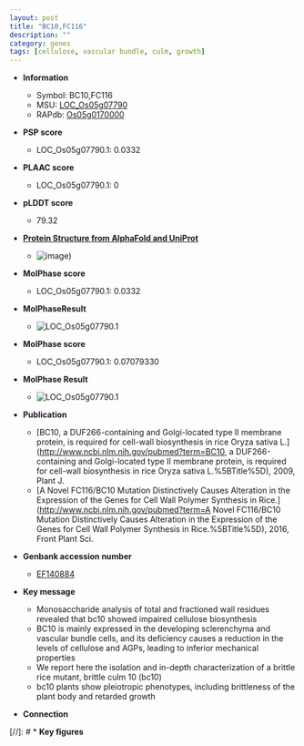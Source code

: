 ```yaml
---
layout: post
title: "BC10,FC116"
description: ""
category: genes
tags: [cellulose, vascular bundle, culm, growth]
---
```


* **Information**  
    + Symbol: BC10,FC116  
    + MSU: [LOC_Os05g07790](http://rice.plantbiology.msu.edu/cgi-bin/ORF_infopage.cgi?orf=LOC_Os05g07790)  
    + RAPdb: [Os05g0170000](http://rapdb.dna.affrc.go.jp/viewer/gbrowse_details/irgsp1?name=Os05g0170000)  

* **PSP score**  
    + LOC_Os05g07790.1: 0.0332 

* **PLAAC score**  
    + LOC_Os05g07790.1: 0 

* **pLDDT score**
    + 79.32

* **[Protein Structure from AlphaFold and UniProt](https://www.uniprot.org/uniprotkb/Q65XS5/entry#structure)**
    + ![image](https://ricepsp.github.io/images/Q6/AF-Q65XS5-F1.png))

* **MolPhase score**
    + LOC_Os05g07790.1: 0.0332

* **MolPhaseResult**
    + ![LOC_Os05g07790.1](https://ricepsp.github.io/pictures/LOC_Os05g/LOC_Os05g07790.1.png)

* **MolPhase score**
    + LOC_Os05g07790.1: 0.07079330

* **MolPhase Result**
    + ![LOC_Os05g07790.1](https://304243504.github.io/Pictures/LOC_Os05g/LOC_Os05g07790.1.png)

* **Publication**  
    + [BC10, a DUF266-containing and Golgi-located type II membrane protein, is required for cell-wall biosynthesis in rice Oryza sativa L.](http://www.ncbi.nlm.nih.gov/pubmed?term=BC10, a DUF266-containing and Golgi-located type II membrane protein, is required for cell-wall biosynthesis in rice Oryza sativa L.%5BTitle%5D), 2009, Plant J.
    + [A Novel FC116/BC10 Mutation Distinctively Causes Alteration in the Expression of the Genes for Cell Wall Polymer Synthesis in Rice.](http://www.ncbi.nlm.nih.gov/pubmed?term=A Novel FC116/BC10 Mutation Distinctively Causes Alteration in the Expression of the Genes for Cell Wall Polymer Synthesis in Rice.%5BTitle%5D), 2016, Front Plant Sci.

* **Genbank accession number**  
    + [EF140884](http://www.ncbi.nlm.nih.gov/nuccore/EF140884)

* **Key message**  
    + Monosaccharide analysis of total and fractioned wall residues revealed that bc10 showed impaired cellulose biosynthesis
    + BC10 is mainly expressed in the developing sclerenchyma and vascular bundle cells, and its deficiency causes a reduction in the levels of cellulose and AGPs, leading to inferior mechanical properties
    + We report here the isolation and in-depth characterization of a brittle rice mutant, brittle culm 10 (bc10)
    + bc10 plants show pleiotropic phenotypes, including brittleness of the plant body and retarded growth

* **Connection**  

[//]: # * **Key figures**  



